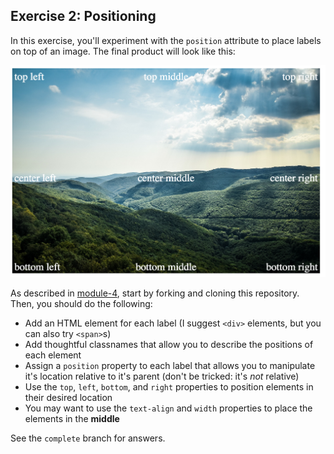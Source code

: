 ## Exercise 2: Positioning

In this exercise, you'll experiment with the `position` attribute to place labels on top of an image. The final product will look like this:


![complete](imgs/complete.png)

As described in [module-4](https://github.com/info343c-a16/m4-git-intro), start by forking and cloning this repository. Then, you should do the following:

- Add an HTML element for each label (I suggest `<div>` elements, but you can also try `<span>`s)
- Add thoughtful classnames that allow you to describe the positions of each element
- Assign a `position` property to each label that allows you to manipulate it's location relative to it's parent (don't be tricked: it's _not_ relative)
- Use the `top`, `left`, `bottom`, and `right` properties to position elements in their desired location
- You may want to use the `text-align` and `width` properties to place the elements in the **middle**


See the `complete` branch for answers.
